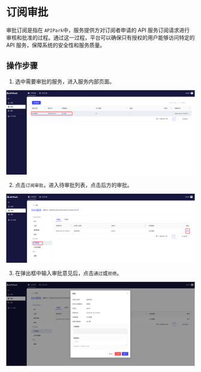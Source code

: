 # 订阅审批

审批订阅是指在 `APIPark`中，服务提供方对订阅者申请的 API 服务订阅请求进行审核和批准的过程。通过这一过程，平台可以确保只有授权的用户能够访问特定的 API 服务，保障系统的安全性和服务质量。

## 操作步骤

1. 选中需要审批的服务，进入服务内部页面。

![](images/2024-08-14/cf9e5cd3b52f3977f4e5503e01234a4e538d9d9c1433c2ed9294e7de4afd00e5.png)

2. 点击`订阅审批`，进入待审批列表，点击后方的审批。

![](images/2024-08-14/ffdabb491a812ea239c1146a6398c497d1154c2b790ff35725ab574bafb0923c.png)  

3. 在弹出框中输入审批意见后，点击`通过`或`拒绝`。

![](images/2024-08-14/2bc78da68ca3076ae7b00e910c5f1a10ec898483619552df496f444c3487d16e.png)  
